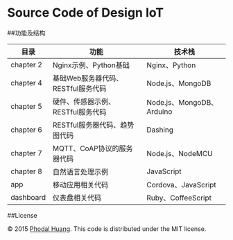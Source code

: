 # Source Code of Design IoT


##功能及结构

目录       | 功能                             | 技术栈
----------|----------------------------------|------
chapter 2 | Nginx示例、Python基础              | Nginx、Python
chapter 4 | 基础Web服务器代码、RESTful服务代码    | Node.js、MongoDB
chapter 5 | 硬件、传感器示例、RESTful服务代码     | Node.js、MongoDB、Arduino
chapter 6 | RESTful服务器代码、趋势图代码        | Dashing
chapter 7 | MQTT、CoAP协议的服务器代码          | Node.js、NodeMCU
chapter 8 | 自然语言处理示例                    | JavaScript
app       | 移动应用相关代码                    | Cordova、JavaScript
dashboard | 仪表盘相关代码                      | Ruby、CoffeeScript

##License

© 2015 [Phodal Huang][phodal]. This code is distributed under the MIT license.

[phodal]:http://www.phodal.com/